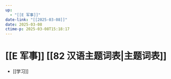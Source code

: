 ```yaml
---
up:
  - "[[E 军事]]"
date-link: "[[2025-03-08]]"
date: 2025-03-08
ctime-p: 2025-03-08T15:18:17
---
```


# [[E 军事]] [[82 汉语主题词表|主题词表]]

- [[学习]]

